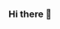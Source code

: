 ### Hi there 👋

<!--
**ashkannomani/ashkannomani** is a ✨ _special_ ✨ repository because its `README.md` (this file) appears on your GitHub profile.

Here are some ideas to get you started:
 
-My Full Name is Ashkan Nomani
- 🔭 I’m currently working on ...
- 🌱 I’m currently learning ...
- 👯 I’m looking to collaborate on ...
- 🤔 I’m looking for help with ...
- 💬 Ask me about ...
- 📫 How to reach me: ...
- 😄 Pronouns: ...
- ⚡ Fun fact: ...
-->
